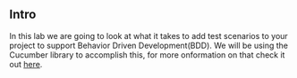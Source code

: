 
## Intro

In this lab we are going to look at what it takes to add test scenarios to your project to support
Behavior Driven Development(BDD). We will be using the Cucumber library to accomplish this, for more onformation
on that check it out [here](https://cucumber.io/).
